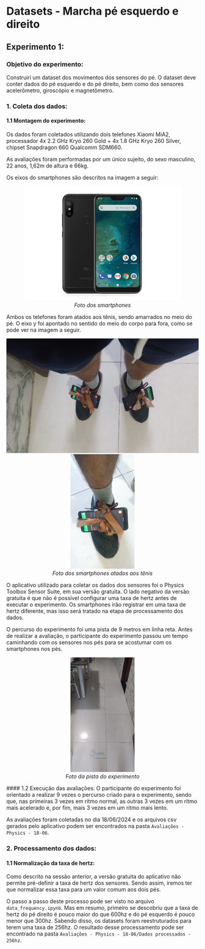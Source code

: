 # Datasets - Marcha pé esquerdo e direito
## Experimento 1:
### Objetivo do experimento:
Construiri um dataset dos movimentos dos sensores do pé.
O dataset deve conter dados do pé esquerdo e do pé direito, bem como dos sensores acelerômetro, giroscópio e magnetômetro.

### 1. Coleta dos dados:
#### 1.1 Montagem do experimento:
Os dados foram coletados utilizando dois telefones Xiaomi MiA2, processador 4x 2.2 GHz Kryo 260 Gold + 4x 1.8 GHz Kryo 260 Silver, chipset Snapdragon 660 Qualcomm SDM660.

As avaliações foram performadas por um único sujeito, do sexo masculino, 22 anos, 1,62m de altura e 66kg.

Os eixos do smartphones são descritos na imagem a seguir:
<p align="center">
    <img src="docs/Smartphone.jpg" label="foto dos smartphones" height="300"><br>
    <em>Foto dos smartphones</em>
</p>
Ambos os telefones foram atados aos tênis, sendo amarrados no meio do pé. O eixo y foi apontado no sentido do meio do corpo para fora, como se pode ver na imagem a seguir.
<p align="center">
<img src="docs/SmartphonesPeDireitoPeEsquerdo.jpeg" tittle="foto dos smartphones no pé" height="300">
<img src="docs/SmartphonePeDireito.jpeg" tittle="foto do pé direito" height="300"><br>
<em>Foto dos smartphones atados aos tênis</em>
</p>
O aplicativo utilizado para coletar os dados dos sensores foi o Physics Toolbox Sensor Suite, em sua versão gratuita. O lado negativo da versão gratuita é que não é possível configurar uma taxa de hertz antes de executar o experimento. Os smartphones irão registrar em uma taxa de hertz diferente, mas isso será tratado na etapa de processamento dos dados.

O percurso do experimento foi uma pista de 9 metros em linha reta. Antes de realizar a avaliação, o participante do experimento passou um tempo caminhando com os sensores nos pés para se acostumar com os smartphones nos pés.
<p align="center">
<img src="docs/Pista.jpeg" tittle="foto da pista do experimento" height="300"><br>
<em>Foto da pista do experimento</em>
</p>
#### 1.2 Execução das avaliações:
O participante do experimento foi orientado a realizar 9 vezes o percurso criado para o experimento, sendo que, nas primeiras 3 vezes em ritmo normal, as outras 3 vezes em um ritmo mais acelerado e, por fim, mais 3 vezes em um ritmo mais lento.

As avaliações foram coletadas no dia 18/06/2024 e os arquivos csv gerados pelo aplicativo podem ser encontrados na pasta `Avaliações - Physics - 18-06`. 

### 2. Processamento dos dados:
#### 1.1 Normalização da taxa de hertz:
Como descrito na sessão anterior, a versão gratuita do aplicativo não permite pré-definir a taxa de hertz dos sensores. Sendo assim, iremos ter que normalizar essa taxa para um valor comum aos dois pés.

O passo a passo deste processo pode ser visto no arquivo `data_frequency.ipynb`. Mas em resumo, primeiro se descobriu que a taxa de hertz do pé direito é pouco maior do que 600hz e do pé esquerdo é pouco menor que 300hz. Sabendo disso, os datasets foram reestruturados para terem uma taxa de 256hz. O resultado desse processamento pode ser encontrado na pasta `Avaliações - Physics - 18-06/Dados processados - 256hz`.
